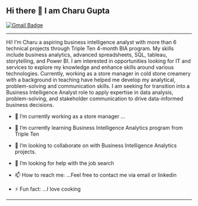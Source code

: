 ## Hi there 👋 I am Charu Gupta
[![Gmail Badge](https://img.shields.io/badge/-charu2708@gmail.com-c14438?style=flat&logo=Gmail&logoColor=white&link=mailto:charu2708@gmail.com)](mailto:charu2708@gmail.com) 

------------------------------------------------------------------------------------------------

Hi! I’m Charu a aspiring business intelligence analyst with   more than 6 technical projects through Triple Ten 4-month BIA program. My skills include business analytics, advanced spreadsheets, SQL, tableau, storytelling, and Power BI. I am interested in opportunities looking for IT and services to explore my knowledge and enhance skills around various technologies.
Currently, working as a store manager in cold stone creamery with a background in teaching  have helped me  develop my analytical, problem-solving and communication skills. I am seeking for  transition into a Business Intelligence Analyst role to apply expertise in data analysis, problem-solving, and stakeholder communication to drive data-informed business decisions.


- 🔭 I’m currently working as a store manager  ...
- 🌱 I’m currently learning Business Intelligence Analytics program from Triple Ten 
- 👯 I’m looking to collaborate on with Business Intelligence Analytics projects.
- 🤔 I’m looking for help with the job search

- 📫 How to reach me: ...Feel free to contact me via email or linkedin 
  
- ⚡ Fun fact: ...I love cooking 
------------------------------------------------------------------------------------------------

